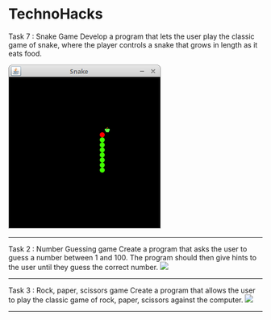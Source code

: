 # TechnoHacks
Task 7 : Snake Game
Develop a program that lets the user play the
classic game of snake, where the player
controls a snake that grows in length as it eats
food.



<img src="https://github.com/Sahil-Salim-Shaikh/TechnoHacks/blob/main/Java-Snake-Game/snake.png">

------------------------------------------


Task 2 : Number Guessing game
Create a program that asks the user to guess a
number between 1 and 100. The program
should then give hints to the user until they
guess the correct number.
<img src="[https://github.com/Sahil-Salim-Shaikh/E_LIBRARY/blob/master/Project_img/Login.png?raw=true](https://github.com/Sahil-Salim-Shaikh/TechnoHacks/blob/main/Number-Guessing-Game/pictures/no%20guessing%20game.png)">

------------------------------------------


Task 3 : Rock, paper, scissors game
Create a program that allows the user to play
the classic game of rock, paper, scissors
against the computer.
<img src="[https://github.com/Sahil-Salim-Shaikh/E_LIBRARY/blob/master/Project_img/Login.png?raw=true](https://github.com/Sahil-Salim-Shaikh/TechnoHacks/blob/main/Rock-Paper-Scissors/Rock%20Paper%20Scissors.png)https://github.com/Sahil-Salim-Shaikh/TechnoHacks/blob/main/Rock-Paper-Scissors/Rock%20Paper%20Scissors.png">

------------------------------------------
